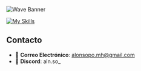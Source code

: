 ![Wave Banner](https://capsule-render.vercel.app/api?type=waving&color=gradient&height=200&section=header)

[![My Skills](https://skillicons.dev/icons?i=js,html,css,astro)](https://skillicons.dev)

## Contacto

- 📧 **Correo Electrónico**: alonsopo.mh@gmail.com
- 💬 **Discord**: aln.so_
